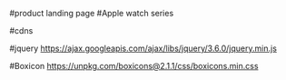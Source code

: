 #product landing page
#Apple watch series

#cdns

#jquery
https://ajax.googleapis.com/ajax/libs/jquery/3.6.0/jquery.min.js

#Boxicon
https://unpkg.com/boxicons@2.1.1/css/boxicons.min.css